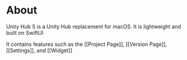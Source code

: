 # About
Unity Hub S is a Unity Hub replacement for macOS.  It is lightweight and built on SwiftUI

It contains features such as the [[Project Page]], [[Version Page]], [[Settings]], and [[Widget]]